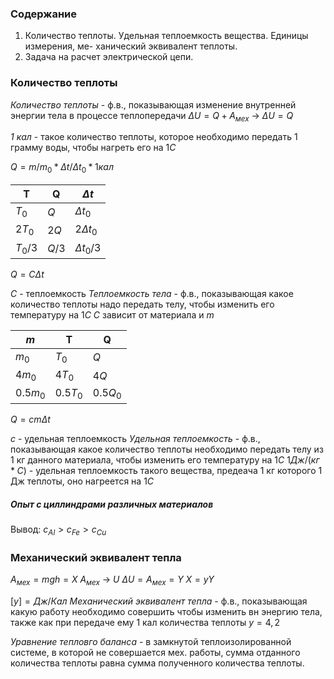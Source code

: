 ### Содержание
1. Количество теплоты. Удельная теплоемкость вещества. Единицы измерения, ме-
ханический эквивалент теплоты.
2. Задача на расчет электрической цепи.

### Количество теплоты
_Количество теплоты_ - ф.в., показывающая изменение внутренней энергии тела в процессе теплопередачи
$ΔU = Q + A_{мех}$ -> $ΔU = Q$

_1 кал_ - такое количество теплоты, которое необходимо передать 1 грамму воды, чтобы нагреть его на $1C$

$Q = m/m_0 * Δt/Δt_0 * 1кал$

| T         | Q       | $Δt$       |
| --------- | ------- | ---------- |
| $T_0$     | $Q$     | $Δt_0$     |
| $2T_0$    | $2Q$    | $2Δt_0$    |
| $T_0 / 3$ | $Q / 3$ | $Δt_0 / 3$ |

$Q = CΔt$

$C$ - теплоемкость
_Теплоемкость тела_ - ф.в., показывающая какое количество теплоты надо передать телу, чтобы изменить его температуру на $1C$
$C$ зависит от материала и $m$

| $m$      | T        | Q        |
| -------- | -------- | -------- |
| $m_0$    | $T_0$    | $Q$      |
| $4m_0$   | $4T_0$   | $4Q$     |
| $0.5m_0$ | $0.5T_0$ | $0.5Q_0$ |

$Q = cmΔt$

$c$ - удельная теплоемкость
_Удельная теплоемкость_ - ф.в., показывающая какое количество теплоты необходимо передать телу из 1 кг данного материала, чтобы изменить его температуру на $1C$
$1 Дж/(кг*С)$ - удельная теплоемкость такого вещества, предеача 1 кг которого 1 Дж теплоты, оно нагреется на $1C$
##### Опыт с циллиндрами различных материалов
Вывод: $c_{Al} > c_{Fe} > c_{Cu}$

### Механический эквивалент тепла
$A_{мех} = mgh = X$
$A_{мех}$ -> $U$
$ΔU = A_{мех} = Y$
$X = yY$

$[y] = Дж/Кал$
_Механический эквивалент тепла_ - ф.в., показывающая какую работу необходимо совершить чтобы изменить вн энергию тела, также как при передаче ему 1 кал количества теплоты
$y = 4,2$

_Уравнение тепловго баланса_ - в замкнутой теплоизолированной системе, в которой не совершается мех. работы, сумма отданного количества теплоты равна сумма полученного количества теплоты.